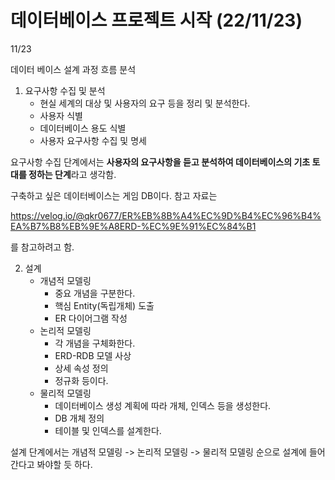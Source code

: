 # 데이터베이스 프로젝트 시작 (22/11/23)


11/23

데이터 베이스 설계 과정 흐름 분석

1. 요구사항 수집 및 분석
   + 현실 세계의 대상 및 사용자의 요구 등을 정리 및 분석한다.
   + 사용자 식별
   + 데이터베이스 용도 식별
   + 사용자 요구사항 수집 및 명세

요구사항 수집 단계에서는 **사용자의 요구사항을 듣고 분석하여 데이터베이스의 기초 토대를 정하는 단계**라고 생각함.

구축하고 싶은 데이터베이스는 게임 DB이다.
참고 자료는 

https://velog.io/@qkr0677/ER%EB%8B%A4%EC%9D%B4%EC%96%B4%EA%B7%B8%EB%9E%A8ERD-%EC%9E%91%EC%84%B1 

를 참고하려고 함.

2. 설계
   + 개념적 모델링
      + 중요 개념을 구분한다.
      + 핵심 Entity(독립개체) 도출
      + ER 다이어그램 작성
   + 논리적 모델링
      + 각 개념을 구체화한다.
      + ERD-RDB 모델 사상
      + 상세 속성 정의
      + 정규화 등이다.
    + 물리적 모델링
        + 데이터베이스 생성 계획에 따라 개체, 인덱스 등을 생성한다.
        + DB 개체 정의
        + 테이블 및 인덱스를 설계한다.

설계 단계에서는 개념적 모델링 -> 논리적 모델링 -> 물리적 모델링 순으로 설계에 들어간다고 봐야할 듯 하다.